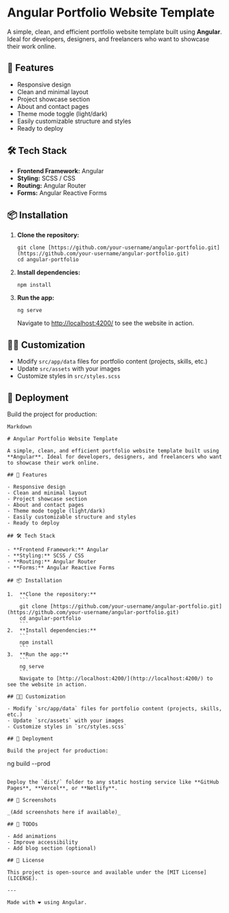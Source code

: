 # Angular Portfolio Website Template

A simple, clean, and efficient portfolio website template built using **Angular**. Ideal for developers, designers, and freelancers who want to showcase their work online.

## 🚀 Features

- Responsive design
- Clean and minimal layout
- Project showcase section
- About and contact pages
- Theme mode toggle (light/dark)
- Easily customizable structure and styles
- Ready to deploy

## 🛠️ Tech Stack

- **Frontend Framework:** Angular
- **Styling:** SCSS / CSS
- **Routing:** Angular Router
- **Forms:** Angular Reactive Forms

## 📦 Installation

1.  **Clone the repository:**
    ```
    git clone [https://github.com/your-username/angular-portfolio.git](https://github.com/your-username/angular-portfolio.git)
    cd angular-portfolio
    ```
2.  **Install dependencies:**
    ```
    npm install
    ```
3.  **Run the app:**
    ```
    ng serve
    ```
    Navigate to [http://localhost:4200/](http://localhost:4200/) to see the website in action.

## 🧑‍💻 Customization

- Modify `src/app/data` files for portfolio content (projects, skills, etc.)
- Update `src/assets` with your images
- Customize styles in `src/styles.scss`

## 🧾 Deployment

Build the project for production:

````
Markdown

# Angular Portfolio Website Template

A simple, clean, and efficient portfolio website template built using **Angular**. Ideal for developers, designers, and freelancers who want to showcase their work online.

## 🚀 Features

- Responsive design
- Clean and minimal layout
- Project showcase section
- About and contact pages
- Theme mode toggle (light/dark)
- Easily customizable structure and styles
- Ready to deploy

## 🛠️ Tech Stack

- **Frontend Framework:** Angular
- **Styling:** SCSS / CSS
- **Routing:** Angular Router
- **Forms:** Angular Reactive Forms

## 📦 Installation

1.  **Clone the repository:**
    ```
    git clone [https://github.com/your-username/angular-portfolio.git](https://github.com/your-username/angular-portfolio.git)
    cd angular-portfolio
    ```
2.  **Install dependencies:**
    ```
    npm install
    ```
3.  **Run the app:**
    ```
    ng serve
    ```
    Navigate to [http://localhost:4200/](http://localhost:4200/) to see the website in action.

## 🧑‍💻 Customization

- Modify `src/app/data` files for portfolio content (projects, skills, etc.)
- Update `src/assets` with your images
- Customize styles in `src/styles.scss`

## 🧾 Deployment

Build the project for production:

````

ng build --prod

```

Deploy the `dist/` folder to any static hosting service like **GitHub Pages**, **Vercel**, or **Netlify**.

## 📸 Screenshots

_(Add screenshots here if available)_

## 🧪 TODOs

- Add animations
- Improve accessibility
- Add blog section (optional)

## 📄 License

This project is open-source and available under the [MIT License](LICENSE).

---

Made with ❤️ using Angular.
```
